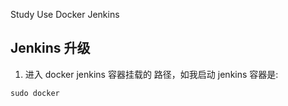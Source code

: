 Study Use Docker Jenkins



## Jenkins 升级

1. 进入 docker jenkins 容器挂载的 路径，如我启动 jenkins 容器是:

```
sudo docker 
```

